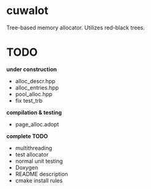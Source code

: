 # cuwalot
Tree-based memory allocator. Utilizes red-black trees. 

# TODO
**under construction**
- alloc_descr.hpp
- alloc_entries.hpp
- pool_alloc.hpp
- fix test_trb

**compilation & testing**
- page_alloc.adopt

**complete TODO**
- multithreading
- test allocator
- normal unit testing
- Doxygen
- README description
- cmake install rules

